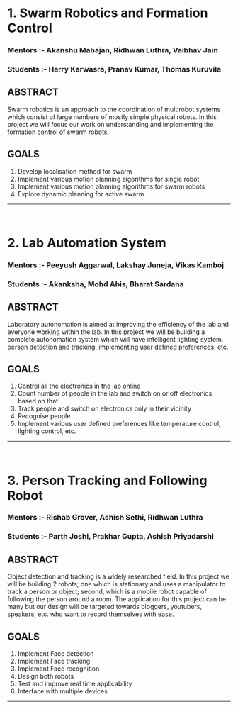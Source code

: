 # 1. Swarm Robotics and Formation Control

### Mentors :- Akanshu Mahajan, Ridhwan Luthra, Vaibhav Jain

### Students :- Harry Karwasra, Pranav Kumar, Thomas Kuruvila

## ABSTRACT
Swarm robotics is an approach to the coordination of multirobot systems which consist of large numbers of mostly simple physical robots. In this project we will focus our work on understanding and implementing the formation control of swarm robots.

## GOALS
1. Develop localisation method for swarm
2. Implement various motion planning algorithms for single robot
3. Implement various motion planning algorithms for swarm robots
4. Explore dynamic planning for active swarm

____
&nbsp;
&nbsp;

# 2. Lab Automation System

### Mentors :- Peeyush Aggarwal, Lakshay Juneja, Vikas Kamboj

### Students :- Akanksha, Mohd Abis, Bharat Sardana

## ABSTRACT
Laboratory autonomation is aimed at improving the efficiency of the lab and everyone working within the lab. In this project we will be building a complete autonomation system which will have intelligent lighting system, person detection and tracking, implementing user defined preferences, etc.

## GOALS
1. Control all the electronics in the lab online
2. Count number of  people in the lab and switch on or off electronics based on that
3. Track people and switch on electronics only in their vicinity
4. Recognise people
5. Implement various user defined preferences like temperature control, lighting control, etc.

____
&nbsp;
&nbsp;
# 3. Person Tracking and Following Robot

### Mentors :- Rishab Grover, Ashish Sethi, Ridhwan Luthra

### Students :- Parth Joshi, Prakhar Gupta, Ashish Priyadarshi

## ABSTRACT
Object detection and tracking is a widely researched field. In this project we will be building 2 robots; one which is stationary and uses a manipulator to track a person or object; second, which is  a mobile robot capable of following the person around a room. The application for this project can be many but our design will be targeted towards bloggers, youtubers, speakers, etc. who want to record themselves with ease.

## GOALS
1. Implement Face detection
2. Implement Face tracking
3. Implement Face recognition
4. Design both robots
5. Test and improve real time applicability
6. Interface with multiple devices

____


